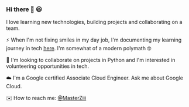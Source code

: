 
 ### Hi there 👋 😃

<!--
**Z11mm/z11mm** is a ✨ _special_ ✨ repository because its `README.md` (this file) appears on your GitHub profile.

Here are some ideas to get you started:

- 🔭 I’m currently working on ...
- 🌱 I’m currently learning ...
- 👯 I’m looking to collaborate on ...
- 🤔 I’m looking for help with ...
- 💬 Ask me about ...
- 📫 How to reach me: ...
- 😄 Pronouns: ...
- ⚡ Fun fact: ...
-->
I love learning new technologies, building projects and collaborating on a team.


⚡ When I'm not fixing smiles in my day job, I'm documenting my learning journey in tech [here](https://ziimm.medium.com/). I'm somewhat of a modern polymath 🤓

👯 I'm looking to collaborate on projects in Python and I'm interested in volunteering opportunities in tech.         

☁️ I'm a Google certified Associate Cloud Engineer. Ask me about Google Cloud.       

✉️ How to reach me: [@MasterZiii](https://twitter.com/MasterZiii)

